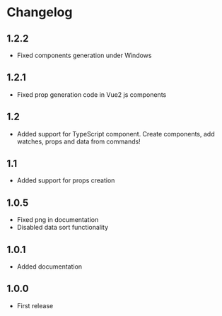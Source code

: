 # Changelog

## 1.2.2
- Fixed components generation under Windows

## 1.2.1
- Fixed prop generation code in Vue2 js components

## 1.2
- Added support for TypeScript component. Create components, add watches, props and data from commands!

## 1.1
- Added support for props creation

## 1.0.5
- Fixed png in documentation
- Disabled data sort functionality

## 1.0.1
- Added documentation

## 1.0.0
- First release